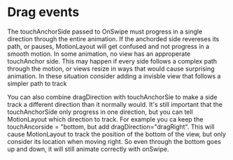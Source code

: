 # Drag events
The touchAnchorSide passed to OnSwipe must progress in a single direction through the entire animation. If the anchorded side revereses its path, or pauses, MotionLayout will get confused and not progress in  a smooth motion. In some animation, no view has an approperate touchAnchor side. This may happen if every side follows a complex path through the motion, or views resize in ways that would cause surprising animation. In these situation consider adding a invisble view that follows a simpler path to track

You can also combine dragDirection with touchAnchorSie to make a side track a different direction than it normally would. It's still important that the touchAnchorSide  only progress in one direction, but you can tell MotionLayout which direction to track. For example you ca keep the touchAncorside = "bottom, but add dragDirection="dragRight". This will cause MotionLayout to track the position of the bottom of the view, but only consider its location when moving right. So even through the bottom goes up and down, it will still animate correctly with onSwipe.
